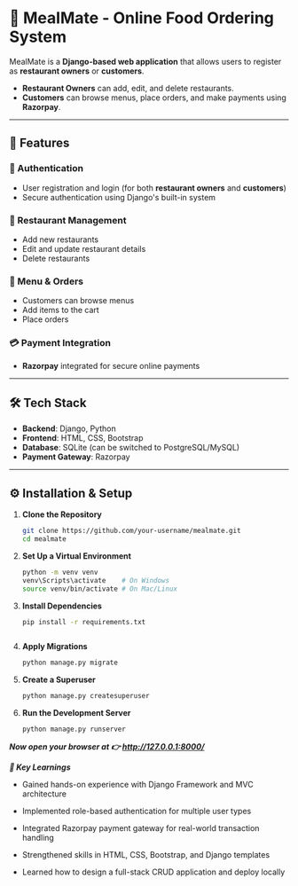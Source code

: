 # 🍴 MealMate - Online Food Ordering System  

MealMate is a **Django-based web application** that allows users to register as **restaurant owners** or **customers**.  
- **Restaurant Owners** can add, edit, and delete restaurants.  
- **Customers** can browse menus, place orders, and make payments using **Razorpay**.  

---

## 🚀 Features  

### 🔑 Authentication  
- User registration and login (for both **restaurant owners** and **customers**)  
- Secure authentication using Django's built-in system  

### 🏪 Restaurant Management  
- Add new restaurants  
- Edit and update restaurant details  
- Delete restaurants  

### 🍔 Menu & Orders  
- Customers can browse menus  
- Add items to the cart  
- Place orders  

### 💳 Payment Integration  
- **Razorpay** integrated for secure online payments  

---

## 🛠 Tech Stack  
- **Backend**: Django, Python  
- **Frontend**: HTML, CSS, Bootstrap  
- **Database**: SQLite (can be switched to PostgreSQL/MySQL)  
- **Payment Gateway**: Razorpay  

---

## ⚙️ Installation & Setup  

1. **Clone the Repository**
   ```bash
   git clone https://github.com/your-username/mealmate.git
   cd mealmate

2. **Set Up a Virtual Environment**
   ```bash
   python -m venv venv  
   venv\Scripts\activate    # On Windows  
   source venv/bin/activate # On Mac/Linux  


3. **Install Dependencies**
   ```bash
   pip install -r requirements.txt



4. **Apply Migrations**
   ```bash
   python manage.py migrate


5. **Create a Superuser**
   ```bash
   python manage.py createsuperuser


6. **Run the Development Server**
   ```bash
   python manage.py runserver

***Now open your browser at 👉 http://127.0.0.1:8000/***





***📌 Key Learnings***

- Gained hands-on experience with Django Framework and MVC architecture

- Implemented role-based authentication for multiple user types

- Integrated Razorpay payment gateway for real-world transaction handling

- Strengthened skills in HTML, CSS, Bootstrap, and Django templates

- Learned how to design a full-stack CRUD application and deploy locally

